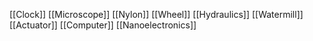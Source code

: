[[Clock]]
[[Microscope]]
[[Nylon]]
[[Wheel]]
[[Hydraulics]]
[[Watermill]]
[[Actuator]]
[[Computer]]
[[Nanoelectronics]]
